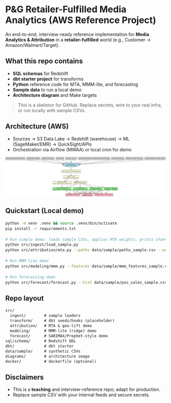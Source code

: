 
# P&G Retailer-Fulfilled Media Analytics (AWS Reference Project)

An end-to-end, interview-ready reference implementation for **Media Analytics & Attribution** in a **retailer-fulfilled** world (e.g., Customer → Amazon/Walmart/Target).

## What this repo contains
- **SQL schemas** for Redshift
- **dbt starter project** for transforms
- **Python** reference code for MTA, MMM-lite, and forecasting
- **Sample data** to run a local demo
- **Architecture diagram** and Make targets

> This is a skeleton for GitHub. Replace secrets, wire to your real infra, or run locally with sample CSVs.

## Architecture (AWS)
- Sources → S3 Data Lake → Redshift (warehouse) → ML (SageMaker/EMR) → QuickSight/APIs
- Orchestration via Airflow (MWAA) or local cron for demo

![architecture](diagrams/architecture.png)

## Quickstart (Local demo)
```bash
python -m venv .venv && source .venv/bin/activate
pip install -r requirements.txt

# Run simple demo: loads sample CSVs, applies MTA weights, prints channel credit
python src/ingest/load_sample.py
python src/attribution/mta.py --paths data/sample/paths_sample.csv --out data/sample/attribution_out.csv

# Run MMM-lite demo
python src/modeling/mmm.py --features data/sample/mmm_features_sample.csv --out data/sample/mmm_outputs.json

# Run forecasting demo
python src/forecast/forecast.py --hist data/sample/pos_sales_sample.csv --out data/sample/forecast_out.csv
```

## Repo layout
```
src/
  ingest/        # sample loaders
  transform/     # dbt seeds/hooks (placeholder)
  attribution/   # MTA & geo-lift demo
  modeling/      # MMM-lite (ridge) demo
  forecast/      # SARIMAX/Prophet-style demo
sql/schema/      # Redshift DDL
dbt/             # dbt starter
data/sample/     # synthetic CSVs
diagrams/        # architecture image
docker/          # dockerfile (optional)
```

## Disclaimers
- This is a **teaching** and interview-reference repo; adapt for production.
- Replace sample CSV with your internal feeds and secure secrets.

